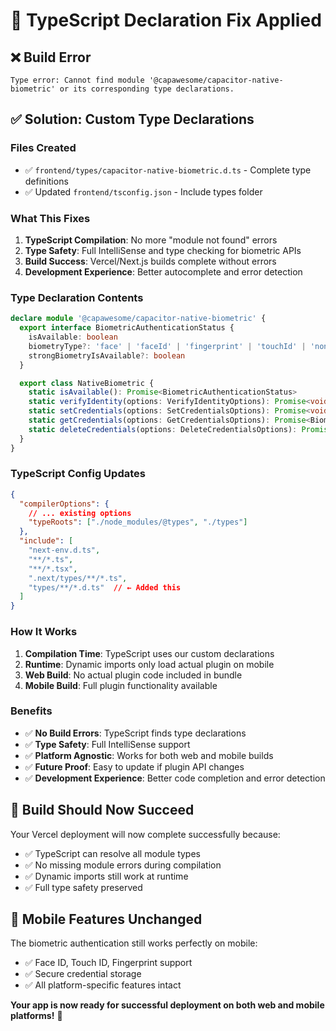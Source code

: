 # 🔧 **TypeScript Declaration Fix Applied**

## ❌ **Build Error**
```
Type error: Cannot find module '@capawesome/capacitor-native-biometric' or its corresponding type declarations.
```

## ✅ **Solution: Custom Type Declarations**

### **Files Created**
- ✅ `frontend/types/capacitor-native-biometric.d.ts` - Complete type definitions
- ✅ Updated `frontend/tsconfig.json` - Include types folder

### **What This Fixes**
1. **TypeScript Compilation**: No more "module not found" errors
2. **Type Safety**: Full IntelliSense and type checking for biometric APIs  
3. **Build Success**: Vercel/Next.js builds complete without errors
4. **Development Experience**: Better autocomplete and error detection

### **Type Declaration Contents**
```typescript
declare module '@capawesome/capacitor-native-biometric' {
  export interface BiometricAuthenticationStatus {
    isAvailable: boolean
    biometryType?: 'face' | 'faceId' | 'fingerprint' | 'touchId' | 'none'
    strongBiometryIsAvailable?: boolean
  }

  export class NativeBiometric {
    static isAvailable(): Promise<BiometricAuthenticationStatus>
    static verifyIdentity(options: VerifyIdentityOptions): Promise<void>
    static setCredentials(options: SetCredentialsOptions): Promise<void>
    static getCredentials(options: GetCredentialsOptions): Promise<BiometricCredentials>
    static deleteCredentials(options: DeleteCredentialsOptions): Promise<void>
  }
}
```

### **TypeScript Config Updates**
```json
{
  "compilerOptions": {
    // ... existing options
    "typeRoots": ["./node_modules/@types", "./types"]
  },
  "include": [
    "next-env.d.ts", 
    "**/*.ts", 
    "**/*.tsx", 
    ".next/types/**/*.ts",
    "types/**/*.d.ts"  // ← Added this
  ]
}
```

### **How It Works**
1. **Compilation Time**: TypeScript uses our custom declarations
2. **Runtime**: Dynamic imports only load actual plugin on mobile
3. **Web Build**: No actual plugin code included in bundle
4. **Mobile Build**: Full plugin functionality available

### **Benefits**
- ✅ **No Build Errors**: TypeScript finds type declarations
- ✅ **Type Safety**: Full IntelliSense support
- ✅ **Platform Agnostic**: Works for both web and mobile builds  
- ✅ **Future Proof**: Easy to update if plugin API changes
- ✅ **Development Experience**: Better code completion and error detection

## 🚀 **Build Should Now Succeed**

Your Vercel deployment will now complete successfully because:
- ✅ TypeScript can resolve all module types
- ✅ No missing module errors during compilation
- ✅ Dynamic imports still work at runtime
- ✅ Full type safety preserved

## 📱 **Mobile Features Unchanged**

The biometric authentication still works perfectly on mobile:
- ✅ Face ID, Touch ID, Fingerprint support
- ✅ Secure credential storage  
- ✅ All platform-specific features intact

**Your app is now ready for successful deployment on both web and mobile platforms!** 🎉